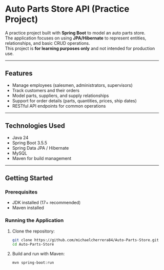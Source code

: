 # Auto Parts Store API (Practice Project)

A practice project built with **Spring Boot** to model an auto parts store.  
The application focuses on using **JPA/Hibernate** to represent entities, relationships, and basic CRUD operations.  
This project is **for learning purposes only** and not intended for production use.

---

## Features

- Manage employees (salesmen, administrators, supervisors)
- Track customers and their orders
- Model parts, suppliers, and supply relationships
- Support for order details (parts, quantities, prices, ship dates)
- RESTful API endpoints for common operations

---

## Technologies Used

- Java 24
- Spring Boot 3.5.5
- Spring Data JPA / Hibernate
- MySQL
- Maven for build management

---

## Getting Started

### Prerequisites
- JDK installed (17+ recommended)
- Maven installed

### Running the Application
1. Clone the repository:
   ```bash
   git clone https://github.com/michaelcherrera84/Auto-Parts-Store.git
   cd Auto-Parts-Store
   ```
   
2. Build and run with Maven:
   ```bash
   mvn spring-boot:run
   ```